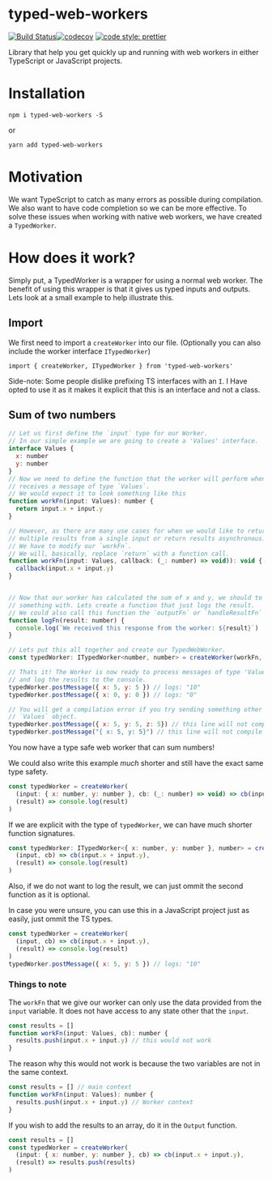 # typed-web-workers
[![Build Status](https://travis-ci.org/AndersCan/typed-web-workers.svg?branch=master)](https://travis-ci.org/AndersCan/typed-web-workers)[![codecov](https://codecov.io/gh/AndersCan/typed-web-workers/branch/master/graph/badge.svg)](https://codecov.io/gh/AndersCan/typed-web-workers)
[![code style: prettier](https://img.shields.io/badge/code_style-prettier-ff69b4.svg)](https://github.com/prettier/prettier)

Library that help you get quickly up and running with web workers in either TypeScript or JavaScript projects.

# Installation
`npm i typed-web-workers -S`

or

`yarn add typed-web-workers`

# Motivation
We want TypeScript to catch as many errors as possible during compilation. We also want to have code completion so we can be more effective. To solve these issues when working with native web workers, we have created a `TypedWorker`.

# How does it work?
Simply put, a TypedWorker is a wrapper for using a normal web worker. The benefit of using this wrapper is that it gives us typed inputs and outputs. Lets look at a small example to help illustrate this.

## Import
We first need to import a `createWorker` into our file. (Optionally you can also include the worker interface `ITypedWorker`)

`import { createWorker, ITypedWorker } from 'typed-web-workers'`

Side-note: Some people dislike prefixing TS interfaces with an `I`. I Have opted to use it as it makes it explicit that this is an interface and not a class.

## Sum of two numbers
```javascript
// Let us first define the `input` type for our Worker.
// In our simple example we are going to create a 'Values' interface.
interface Values {
  x: number
  y: number
}
// Now we need to define the function that the worker will perform when it
// receives a message of type `Values`.
// We would expect it to look something like this
function workFn(input: Values): number {
  return input.x + input.y
}

// However, as there are many use cases for when we would like to return
// multiple results from a single input or return results asynchronous.
// We have to modify our `workFn`.
// We will, basically, replace `return` with a function call.
function workFn(input: Values, callback: (_: number) => void)): void {
  callback(input.x + input.y)
}


// Now that our worker has calculated the sum of x and y, we should to do
// something with. Lets create a function that just logs the result.
// We could also call this function the `outputFn` or `handleResultFn`
function logFn(result: number) {
  console.log(`We received this response from the worker: ${result}`)
}

// Lets put this all together and create our TypedWebWorker.
const typedWorker: ITypedWorker<number, number> = createWorker(workFn, logFn)

// Thats it! The Worker is now ready to process messages of type 'Values'
// and log the results to the console.
typedWorker.postMessage({ x: 5, y: 5 }) // logs: "10"
typedWorker.postMessage({ x: 0, y: 0 }) // logs: "0"

// You will get a compilation error if you try sending something other than a
// `Values` object.
typedWorker.postMessage({ x: 5, y: 5, z: 5}) // this line will not compile
typedWorker.postMessage("{ x: 5, y: 5}") // this line will not compile

```
You now have a type safe web worker that can sum numbers!

We could also write this example *much* shorter and still have the exact same type safety.
```javascript
const typedWorker = createWorker(
  (input: { x: number, y: number }, cb: (_: number) => void) => cb(input.x + input.y),
  (result) => console.log(result)
)
```
If we are explicit with the type of `typedWorker`, we can have much shorter function signatures.
```javascript
const typedWorker: ITypedWorker<{ x: number, y: number }, number> = createWorker(
  (input, cb) => cb(input.x + input.y),
  (result) => console.log(result)
)
```

Also, if we do not want to log the result, we can just ommit the second function as it is optional.

In case you were unsure, you can use this in a JavaScript project just as easily, just ommit the TS types.
```javascript
const typedWorker = createWorker(
  (input, cb) => cb(input.x + input.y),
  (result) => console.log(result)
)
typedWorker.postMessage({ x: 5, y: 5 }) // logs: "10"

```
### Things to note
The `workFn` that we give our worker can only use the data provided from the `input` variable.
It does not have access to any state other that the `input`.
```javascript
const results = []
function workFn(input: Values, cb): number {
  results.push(input.x + input.y) // this would not work
}
```
The reason why this would not work is because the two variables are not in the same context.
```javascript
const results = [] // main context
function workFn(input: Values): number {
  results.push(input.x + input.y) // Worker context
}
```
If you wish to add the results to an array, do it in the `Output` function.
```javascript
const results = []
const typedWorker = createWorker(
  (input: { x: number, y: number }, cb) => cb(input.x + input.y),
  (result) => results.push(results)
)
```

